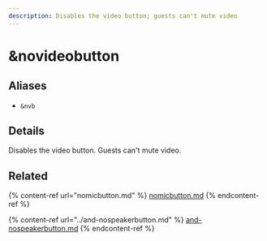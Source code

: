 ```yaml
---
description: Disables the video button; guests can't mute video
---
```


# \&novideobutton

## Aliases

* `&nvb`

## Details

Disables the video button. Guests can't mute video.

## Related

{% content-ref url="nomicbutton.md" %}
[nomicbutton.md](nomicbutton.md)
{% endcontent-ref %}

{% content-ref url="../and-nospeakerbutton.md" %}
[and-nospeakerbutton.md](../and-nospeakerbutton.md)
{% endcontent-ref %}
